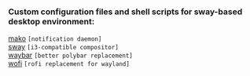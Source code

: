 ### Custom configuration files and shell scripts for sway-based desktop environment:


[mako](https://github.com/emersion/mako)    `[notification daemon]`\
[sway](https://github.com/swaywm/sway)      `[i3-compatible compositor]`\
[waybar](https://github.com/Alexays/Waybar) `[better polybar replacement]`\
[wofi](https://hg.sr.ht/~scoopta/wofi)      `[rofi replacement for wayland]`
